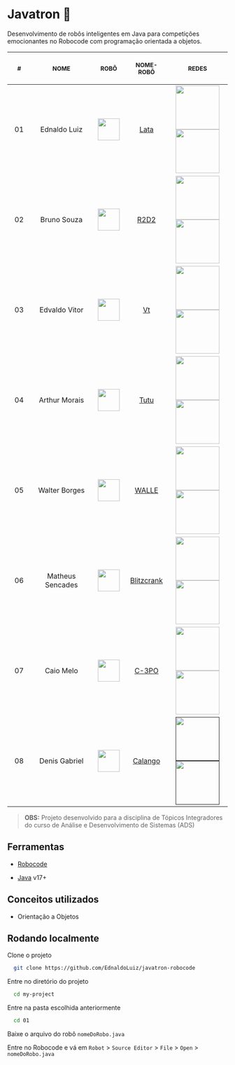 # Javatron 🤖

Desenvolvimento de robôs inteligentes em Java para competições emocionantes no Robocode com programação orientada a objetos.

<table>
    <thead>
        <tr>
            <th align="center">
                <img width="100" height="1"> 
                <p>
                    <small>#</small>
                </p>
            </th>
            <th align="center">
                <img width="300" height="1"> 
                <p> 
                    <small>
                        NOME
                    </small>
                </p>
            </th>
            <th align="center">
                <img width="100" height="1">
                <p> 
                    <small>
                    ROBÔ
                    </small>
                </p>
            </th>
             <th align="center">
                <img width="100" height="1">
                <p> 
                    <small>
                    NOME-ROBÔ
                    </small>
                </p>
            </th>
            <th align="center">
                <img width="200" height="1">
                <p> 
                    <small>
                    REDES
                    </small>
                </p>
            </th>
        </tr>
    </thead>
    <tbody>
        <tr>
            <td align="center">01</td>
            <td align="center">
                Ednaldo Luiz
            </td>
            <td align="center">
                <img width=50px src="https://github.com/EdnaldoLuiz/javatron-robocode/assets/112354693/1c242415-254a-4d93-bdf7-6226aa9ce0d9">
            </td>
            <td align="center">
                <a href="https://github.com/EdnaldoLuiz/javatron-robocode/tree/main/robots/lata" target="_blank">Lata</a>
            </td>
            <td align="center">
            <a href="https://github.com/EdnaldoLuiz" target="_blank">
                <img width="100" src="https://img.shields.io/badge/GitHub-100000?style=for-the-badge&logo=github&logoColor=white" target="_blank">
            </a><br>
            <a href="https://www.linkedin.com/in/ednaldoluiz" target="_blank">
                <img width="100" src="https://img.shields.io/badge/LinkedIn-0077B5?style=for-the-badge&logo=linkedin&logoColor=white" target="_blank">
            </a>  
          </td>
        </tr>
        <tr>
            <td align="center">02</td>
            <td align="center">
                Bruno Souza
            </td>
            <td align="center">
                <img width=50px src="https://github.com/EdnaldoLuiz/javatron-robocode/assets/112354693/c14c037f-28e5-4986-9950-27d52e6166bf">
            </td>
            <td align="center">
                <a href="https://github.com/EdnaldoLuiz/javatron-robocode/tree/main/robots/r2d2" target="_blank">R2D2</a>
            </td>
          <td align="center">
            <a href="https://github.com/brunohnsouza" target="_blank">
                <img width="100" src="https://img.shields.io/badge/GitHub-100000?style=for-the-badge&logo=github&logoColor=white" target="_blank">
            </a><br>
            <a href="https://www.linkedin.com/in/brunohnsouza" target="_blank">
                <img width="100" src="https://img.shields.io/badge/LinkedIn-0077B5?style=for-the-badge&logo=linkedin&logoColor=white" target="_blank">
            </a>  
          </td>
        </tr>
        <tr>
            <td align="center">03</td>
            <td align="center">
                Edvaldo Vitor
            </td>
            <td align="center">
                <img width=50px src="https://github.com/EdnaldoLuiz/javatron-robocode/assets/112354693/f601e937-3b9c-421c-ace7-04791fb45070">
            </td>
            <td align="center">
                <a href="https://github.com/EdnaldoLuiz/javatron-robocode/tree/main/robots/vt" target="_blank">Vt</a>
            </td>
            <td align="center">
                <a href="https://github.com/edvaldovitor250" target="_blank">
                    <img width="100" src="https://img.shields.io/badge/GitHub-100000?style=for-the-badge&logo=github&logoColor=white" target="_blank">
                </a><br>
                <a href="https://www.linkedin.com/in/edvaldovitor250" target="_blank">
                    <img width="100" src="https://img.shields.io/badge/LinkedIn-0077B5?style=for-the-badge&logo=linkedin&logoColor=white" target="_blank">
                </a>  
            </td>
        </tr>
        <tr>
            <td align="center">04</td>
            <td align="center">
                Arthur Morais
            </td>
            <td align="center">
                <img width=50px src="https://github.com/EdnaldoLuiz/javatron-robocode/assets/112354693/4870d497-45ab-47ca-9713-dbe2667d56a8">
            </td>
            <td align="center">
                <a href="https://github.com/EdnaldoLuiz/javatron-robocode/tree/main/robots/tutu" target="_blank">Tutu</a>
            </td>
          <td align="center">
            <a href="https://github.com/arthur-morais" target="_blank">
                <img width="100" src="https://img.shields.io/badge/GitHub-100000?style=for-the-badge&logo=github&logoColor=white" target="_blank">
            </a><br>
            <a href="https://www.linkedin.com/in/arthur-morais-b24663250/" target="_blank">
                <img width="100" src="https://img.shields.io/badge/LinkedIn-0077B5?style=for-the-badge&logo=linkedin&logoColor=white" target="_blank">
            </a>  
          </td>
          <tr>
            <td align="center">05</td>
            <td align="center">
                Walter Borges
            </td>
            <td align="center">
                <img width=50px src="https://github.com/EdnaldoLuiz/javatron-robocode/assets/112354693/f509cc57-4ac4-42aa-8123-c0a686534cf3">
            </td>
            <td align="center">
                <a href="https://github.com/EdnaldoLuiz/javatron-robocode/tree/main/robots/WALLE" target="_blank">WALLE</a>
            </td>
          <td align="center">
            <a href="https://github.com/wabpe" target="_blank">
                <img width="100" src="https://img.shields.io/badge/GitHub-100000?style=for-the-badge&logo=github&logoColor=white" target="_blank">
            </a><br>
            <a href="https://br.linkedin.com/in/walter-borges-5182a624a?trk=public_profile_browsemap" target="_blank">
                <img width="100" src="https://img.shields.io/badge/LinkedIn-0077B5?style=for-the-badge&logo=linkedin&logoColor=white" target="_blank">
            </a>  
          </td>
        </tr>
        <tr>
            <td align="center">06</td>
            <td align="center">
                Matheus Sencades
            </td>
            <td align="center">
                <img width=50px src="https://github.com/EdnaldoLuiz/javatron-robocode/assets/112354693/50c1f17f-8002-41ba-a653-b34bb7b3b4bb">
            </td>
            <td align="center">
                <a href="robots/blitzcrank" target="_blank">Blitzcrank</a>
            </td>
          <td align="center">
            <a href="https://github.com/SecondzzMSF" target="_blank">
                <img width="100" src="https://img.shields.io/badge/GitHub-100000?style=for-the-badge&logo=github&logoColor=white" target="_blank">
            </a><br>
            <a href="https://www.linkedin.com/in/matheus-reversed-b810bb211/" target="_blank">
                <img width="100" src="https://img.shields.io/badge/LinkedIn-0077B5?style=for-the-badge&logo=linkedin&logoColor=white" target="_blank">
            </a>  
          </td>
        </tr>
        <tr>
            <td align="center">07</td>
            <td align="center">
                Caio Melo
            </td>
            <td align="center">
                <img width=50px src="https://github.com/EdnaldoLuiz/javatron-robocode/assets/112354693/00ec7635-ae95-4e9f-9ec4-d0324297454d">
            </td>
            <td align="center">
                <a href="https://github.com/EdnaldoLuiz/javatron-robocode/tree/main/robots/c3po" target="_blank">C-3PO</a>
            </td>
          <td align="center">
            <a href="https://github.com/CaioMelo10" target="_blank">
                <img width="100" src="https://img.shields.io/badge/GitHub-100000?style=for-the-badge&logo=github&logoColor=white" target="_blank">
            </a><br>
            <a href="https://www.linkedin.com/in/caio-melo-73595b24b/" target="_blank">
                <img width="100" src="https://img.shields.io/badge/LinkedIn-0077B5?style=for-the-badge&logo=linkedin&logoColor=white" target="_blank">
            </a>  
          </td>
        </tr>
        <tr>
            <td align="center">08</td>
            <td align="center">
                Denis Gabriel
            </td>
            <td align="center">
                <img width=50px src="https://github.com/EdnaldoLuiz/javatron-robocode/assets/112354693/cb2e03ea-2669-4a55-900c-3b1a46d4974a">
            </td>
            <td align="center">
                <a href="https://github.com/EdnaldoLuiz/javatron-robocode/tree/main/robots/calango" target="_blank">Calango</a>
            </td>
          <td align="center">
            <a href="" target="_blank">
                <img width="100" src="https://img.shields.io/badge/GitHub-100000?style=for-the-badge&logo=github&logoColor=white" target="_blank">
            </a><br>
            <a href="" target="_blank">
                <img width="100" src="https://img.shields.io/badge/LinkedIn-0077B5?style=for-the-badge&logo=linkedin&logoColor=white" target="_blank">
            </a>  
          </td>
        </tr>
    </tbody>
</table>

> **OBS:** Projeto desenvolvido para a disciplina de Tópicos Integradores do curso de Análise e Desenvolvimento de Sistemas (ADS)

## Ferramentas

- [Robocode](https://robocode.sourceforge.io/)

- [Java](https://www.oracle.com/java/technologies/downloads/) v17+

## Conceitos utilizados

- Orientação a Objetos

## Rodando localmente

Clone o projeto

```bash
  git clone https://github.com/EdnaldoLuiz/javatron-robocode
```

Entre no diretório do projeto

```bash
  cd my-project
```

Entre na pasta escolhida anteriormente

```bash
  cd 01
```

Baixe o arquivo do robô `nomeDoRobo.java`

Entre no Robocode e vá em `Robot` > `Source Editor` > `File` > `Open` > `nomeDoRobo.java`
